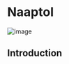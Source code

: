 # Naaptol
![image](https://github.com/user-attachments/assets/18ab4ba3-fb94-427a-b751-688a3e69f3c3)

## Introduction






